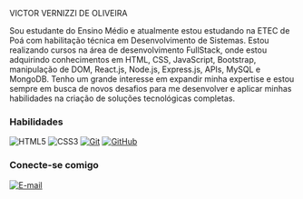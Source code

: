 VICTOR VERNIZZI DE OLIVEIRA

Sou estudante do Ensino Médio e atualmente estou estudando na ETEC de Poá com habilitação técnica em Desenvolvimento de Sistemas. Estou realizando cursos na área de desenvolvimento FullStack, onde estou adquirindo conhecimentos em HTML, CSS, JavaScript, Bootstrap, manipulação de DOM, React.js, Node.js, Express.js, APIs, MySQL e MongoDB. Tenho um grande interesse em expandir minha expertise e estou sempre em busca de novos desafios para me desenvolver e aplicar minhas habilidades na criação de soluções tecnológicas completas.


### Habilidades

![HTML5](https://img.shields.io/badge/HTML-000?style=for-the-badge&logo=html5&logoColor=30A3DC)
![CSS3](https://img.shields.io/badge/CSS3-000?style=for-the-badge&logo=css3&logoColor=E94D5F)
[![Git](https://img.shields.io/badge/Git-000?style=for-the-badge&logo=git&logoColor=E94D5F)](https://git-scm.com/doc)
[![GitHub](https://img.shields.io/badge/GitHub-000?style=for-the-badge&logo=github&logoColor=30A3DC)](https://docs.github.com/)


### Conecte-se comigo

[![E-mail](https://img.shields.io/badge/-Email-000?style=for-the-badge&logo=microsoft-outlook&logoColor=E94D5F)](mailto:victor.vernizzi01@gmail.com)
